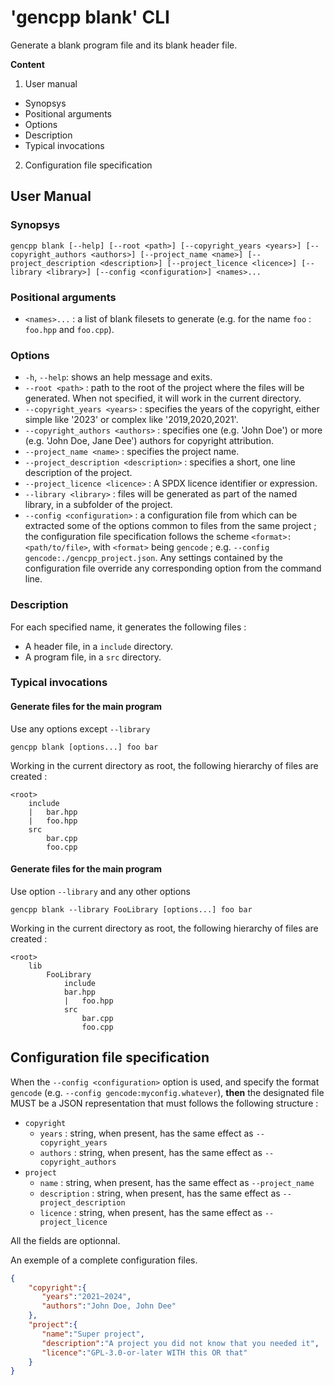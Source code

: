 # 'gencpp blank' CLI

Generate a blank program file and its blank header file.

**Content**

1. User manual
  * Synopsys
  * Positional arguments
  * Options
  * Description
  * Typical invocations
2. Configuration file specification

## User Manual

### Synopsys

`gencpp blank [--help] [--root <path>] [--copyright_years <years>] [--copyright_authors <authors>] [--project_name <name>] [--project_description <description>] [--project_licence <licence>] [--library <library>] [--config <configuration>] <names>...`

### Positional arguments

* `<names>...` : a list of blank filesets to generate (e.g. for the name `foo` : `foo.hpp` and `foo.cpp`).

### Options

* `-h`, `--help`: shows an help message and exits.
* `--root <path>` : path to the root of the project where the files will be generated. When not specified, it will work in the current directory.
* `--copyright_years <years>` : specifies the years of the copyright, either simple like '2023' or complex like '2019,2020,2021'.
* `--copyright_authors <authors>` : specifies one (e.g. 'John Doe') or more (e.g. 'John Doe, Jane Dee') authors for copyright attribution.
* `--project_name <name>` : specifies the project name.
* `--project_description <description>` : specifies a short, one line description of the project.
* `--project_licence <licence>` : A SPDX licence identifier or expression.
* `--library <library>` : files will be generated as part of the named library, in a subfolder of the project.
* `--config <configuration>` : a configuration file from which can be extracted some of the options common to files from the same project ; the configuration file specification follows the scheme `<format>:<path/to/file>`, with `<format>` being `gencode` ; e.g. `--config gencode:./gencpp_project.json`. Any settings contained by the configuration file override any corresponding option from the command line.

### Description

For each specified name, it generates the following files : 

* A header file, in a `include` directory.
* A program file, in a `src` directory.

### Typical invocations

#### Generate files for the main program

Use any options except `--library`

```
gencpp blank [options...] foo bar
```

Working in the current directory as root, the following hierarchy of files are created : 

```
<root>
    include
    |   bar.hpp
    |   foo.hpp
    src
        bar.cpp
        foo.cpp
```


#### Generate files for the main program

Use option `--library` and any other options

```
gencpp blank --library FooLibrary [options...] foo bar
```

Working in the current directory as root, the following hierarchy of files are created : 

```
<root>
    lib
        FooLibrary
            include
            bar.hpp
            |   foo.hpp
            src
                bar.cpp
                foo.cpp
```

## Configuration file specification

When the `--config <configuration>` option is used, and specify the format `gencode` (e.g. `--config gencode:myconfig.whatever`), **then** the designated file MUST be a JSON representation that must follows the following structure : 

* `copyright`
  * `years` : string, when present, has the same effect as `--copyright_years`
  * `authors` : string, when present, has the same effect as `--copyright_authors`
* `project`
  * `name` : string, when present, has the same effect as `--project_name`
  * `description` : string, when present, has the same effect as `--project_description`
  * `licence` : string, when present, has the same effect as `--project_licence`

All the fields are optionnal.

An exemple of a complete configuration files.

```json
{
    "copyright":{
       "years":"2021~2024",
       "authors":"John Doe, John Dee"
    },
    "project":{
       "name":"Super project",
       "description":"A project you did not know that you needed it",
       "licence":"GPL-3.0-or-later WITH this OR that"
    }
}
```